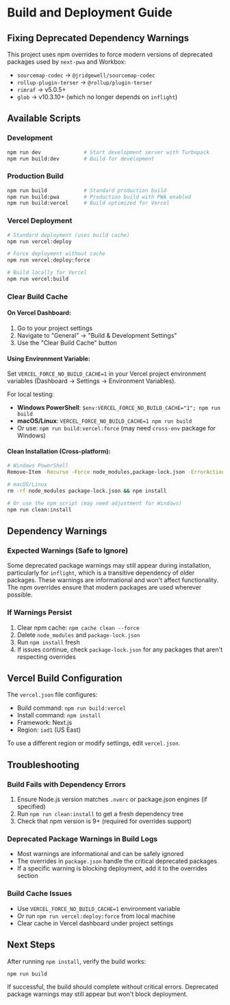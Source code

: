# Build and Deployment Guide

## Fixing Deprecated Dependency Warnings

This project uses npm overrides to force modern versions of deprecated packages used by `next-pwa` and Workbox:

- `sourcemap-codec` → `@jridgewell/sourcemap-codec`
- `rollup-plugin-terser` → `@rollup/plugin-terser`
- `rimraf` → v5.0.5+
- `glob` → v10.3.10+ (which no longer depends on `inflight`)

## Available Scripts

### Development
```bash
npm run dev              # Start development server with Turbopack
npm run build:dev        # Build for development
```

### Production Build
```bash
npm run build            # Standard production build
npm run build:pwa        # Production build with PWA enabled
npm run build:vercel     # Build optimized for Vercel
```

### Vercel Deployment
```bash
# Standard deployment (uses build cache)
npm run vercel:deploy

# Force deployment without cache
npm run vercel:deploy:force

# Build locally for Vercel
npm run vercel:build
```

### Clear Build Cache

#### On Vercel Dashboard:
1. Go to your project settings
2. Navigate to "General" → "Build & Development Settings"
3. Use the "Clear Build Cache" button

#### Using Environment Variable:
Set `VERCEL_FORCE_NO_BUILD_CACHE=1` in your Vercel project environment variables (Dashboard → Settings → Environment Variables).

For local testing:
- **Windows PowerShell**: `$env:VERCEL_FORCE_NO_BUILD_CACHE="1"; npm run build`
- **macOS/Linux**: `VERCEL_FORCE_NO_BUILD_CACHE=1 npm run build`
- Or use: `npm run build:vercel:force` (may need `cross-env` package for Windows)

#### Clean Installation (Cross-platform):
```bash
# Windows PowerShell
Remove-Item -Recurse -Force node_modules,package-lock.json -ErrorAction SilentlyContinue; npm install

# macOS/Linux
rm -rf node_modules package-lock.json && npm install

# Or use the npm script (may need adjustment for Windows)
npm run clean:install
```

## Dependency Warnings

### Expected Warnings (Safe to Ignore)
Some deprecated package warnings may still appear during installation, particularly for `inflight`, which is a transitive dependency of older packages. These warnings are informational and won't affect functionality. The npm overrides ensure that modern packages are used wherever possible.

### If Warnings Persist
1. Clear npm cache: `npm cache clean --force`
2. Delete `node_modules` and `package-lock.json`
3. Run `npm install` fresh
4. If issues continue, check `package-lock.json` for any packages that aren't respecting overrides

## Vercel Build Configuration

The `vercel.json` file configures:
- Build command: `npm run build:vercel`
- Install command: `npm install`
- Framework: Next.js
- Region: `iad1` (US East)

To use a different region or modify settings, edit `vercel.json`.

## Troubleshooting

### Build Fails with Dependency Errors
1. Ensure Node.js version matches `.nvmrc` or package.json engines (if specified)
2. Run `npm run clean:install` to get a fresh dependency tree
3. Check that npm version is 9+ (required for overrides support)

### Deprecated Package Warnings in Build Logs
- Most warnings are informational and can be safely ignored
- The overrides in `package.json` handle the critical deprecated packages
- If a specific warning is blocking deployment, add it to the overrides section

### Build Cache Issues
- Use `VERCEL_FORCE_NO_BUILD_CACHE=1` environment variable
- Or run `npm run vercel:deploy:force` from local machine
- Clear cache in Vercel dashboard under project settings

## Next Steps

After running `npm install`, verify the build works:
```bash
npm run build
```

If successful, the build should complete without critical errors. Deprecated package warnings may still appear but won't block deployment.

